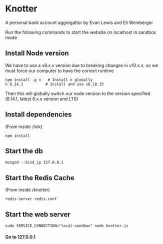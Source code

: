 # Knotter

A personal bank account aggregattor by Evan Lewis and Eli Weinberger

Run the following commands to start the website on localhost in sandbox mode

## Install Node version
We have to use a v8.x.x version due to breaking changes in v10.x.x, so we must force our computer to have the correct runtime
```
npm install -g n   # Install n globally
n 8.14.1          # Install and use v0.10.33
```
Then this will globally switch our node version to the version specified (8.14.1, latest 8.x.x version and LTS)

## Install dependencies
(From inside /link)
```
npm install
```

## Start the db
```
mongod --bind_ip 127.0.0.1
```

## Start the Redis Cache
(From inside /knotter)
```
redis-server redis.conf
```

## Start the web server
```
sudo SERVICE_CONNECTION="local-sandbox" node knotter.js
```

#### Go to 127.0.0.1
